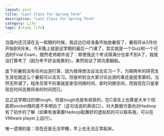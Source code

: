 ```yaml
---
layout: post
title: "Last Class for Spring Term"
description: "Last Class for Spring Term"
category: Life
tags: [study life]
---
```


  当国内还沉浸在五一假期的时候，我这边已经准备开始放暑假了，暑假将从5月份开始到8月末。今天晚上就是这学期的最后一门课了，其实就是一个Quiz和一个可选的Final Exam，既然老师邮件说了：即使我这个考试得满分也拿不到A了，我就没打算考了（因为考不好会拖累的）。果然验证了阴沟里翻船。     
  
  底下的暑假没有任何出游打算，因为我得想法设法去实习一下，为期两年的研究生生涯也就这么个暑假可以去实习。但是听到当大家讨论出游的事还是挺羡慕的。当然无所谓了，程序员常干的事就是拿空间换时间，拿时间换空间，而我现在只是拿现在时间去换将来的时间而已。   
  
  总之这学期过的很tough，但是tough也是有收获的，在C语言上也算是大半个彻底把socket搞的差不多明白了（这句话说的真绕口）。对大数据方面也对Hadoop有了初步的了解（如果有谁需要Hadoop配置好的虚拟机的可以联系我，可以在VMware player上运行）。     
  
  唯一遗憾的是：现在还是无法早睡，早上也无法正常起床。
